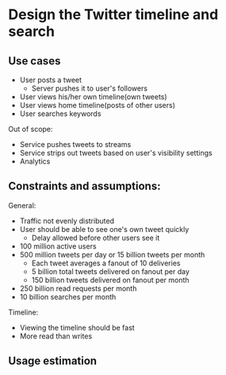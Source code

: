 # Design the Twitter timeline and search
## Use cases

* User posts a tweet
    - Server pushes it to user's followers
* User views his/her own timeline(own tweets)
* User views home timeline(posts of other users)
* User searches keywords

Out of scope:

* Service pushes tweets to streams
* Service strips out tweets based on user's visibility settings
* Analytics

## Constraints and assumptions:
General:

* Traffic not evenly distributed
* User should be able to see one's own tweet quickly
    - Delay allowed before other users see it
* 100 million active users
* 500 million tweets per day or 15 billion tweets per month
    - Each tweet averages a fanout of 10 deliveries
    - 5 billion total tweets delivered on fanout per day
    - 150 billion tweets delivered on fanout per month
* 250 billion read requests per month
* 10 billion searches per month

Timeline:

* Viewing the timeline should be fast
* More read than writes

## Usage estimation
